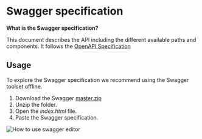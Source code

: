 # Swagger specification
**What is the Swagger specification?**

This document describes the API including the different available paths and components. It follows the [OpenAPI Specification](https://swagger.io/specification/)

## Usage
To explore the Swagger specification we recommend using the Swagger toolset offline.
 1. Download the Swagger [master.zip](https://github.com/swagger-api/swagger-editor/archive/refs/heads/master.zip)
 2. Unzip the folder.
 3. Open the _index.html_ file.
 4. Paste the Swagger specification.

![How to use swagger editor](https://github.com/outpaycelab/outpayce-provider-ob-apm-api/blob/main/assets/animation-swagger.gif)
